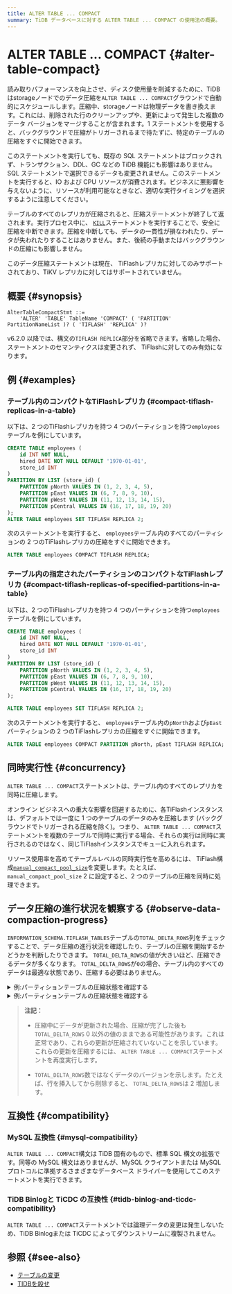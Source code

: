 ```yaml
---
title: ALTER TABLE ... COMPACT
summary: TiDB データベースに対する ALTER TABLE ... COMPACT の使用法の概要。
---
```


# ALTER TABLE ... COMPACT {#alter-table-compact}

読み取りパフォーマンスを向上させ、ディスク使用量を削減するために、TiDB はstorageノードでのデータ圧縮を`ALTER TABLE ... COMPACT`グラウンドで自動的にスケジュールします。圧縮中、storageノードは物理データを書き換えます。これには、削除された行のクリーンアップや、更新によって発生した複数のデータ バージョンをマージすることが含まれます。1 ステートメントを使用すると、バックグラウンドで圧縮がトリガーされるまで待たずに、特定のテーブルの圧縮をすぐに開始できます。

このステートメントを実行しても、既存の SQL ステートメントはブロックされず、トランザクション、DDL、GC などの TiDB 機能にも影響はありません。SQL ステートメントで選択できるデータも変更されません。このステートメントを実行すると、IO および CPU リソースが消費されます。ビジネスに悪影響を与えないように、リソースが利用可能なときなど、適切な実行タイミングを選択するように注意してください。

テーブルのすべてのレプリカが圧縮されると、圧縮ステートメントが終了して返されます。実行プロセス中に、 [`KILL`](/sql-statements/sql-statement-kill.md)ステートメントを実行することで、安全に圧縮を中断できます。圧縮を中断しても、データの一貫性が損なわれたり、データが失われたりすることはありません。また、後続の手動またはバックグラウンドの圧縮にも影響しません。

このデータ圧縮ステートメントは現在、 TiFlashレプリカに対してのみサポートされており、TiKV レプリカに対してはサポートされていません。

## 概要 {#synopsis}

```ebnf+diagram
AlterTableCompactStmt ::=
    'ALTER' 'TABLE' TableName 'COMPACT' ( 'PARTITION' PartitionNameList )? ( 'TIFLASH' 'REPLICA' )?
```

v6.2.0 以降では、構文の`TIFLASH REPLICA`部分を省略できます。省略した場合、ステートメントのセマンティクスは変更されず、 TiFlashに対してのみ有効になります。

## 例 {#examples}

### テーブル内のコンパクトなTiFlashレプリカ {#compact-tiflash-replicas-in-a-table}

以下は、2 つのTiFlashレプリカを持つ 4 つのパーティションを持つ`employees`テーブルを例にしています。

```sql
CREATE TABLE employees (
    id INT NOT NULL,
    hired DATE NOT NULL DEFAULT '1970-01-01',
    store_id INT
)
PARTITION BY LIST (store_id) (
    PARTITION pNorth VALUES IN (1, 2, 3, 4, 5),
    PARTITION pEast VALUES IN (6, 7, 8, 9, 10),
    PARTITION pWest VALUES IN (11, 12, 13, 14, 15),
    PARTITION pCentral VALUES IN (16, 17, 18, 19, 20)
);
ALTER TABLE employees SET TIFLASH REPLICA 2;
```

次のステートメントを実行すると、 `employees`テーブル内のすべてのパーティションの 2 つのTiFlashレプリカの圧縮をすぐに開始できます。

```sql
ALTER TABLE employees COMPACT TIFLASH REPLICA;
```

### テーブル内の指定されたパーティションのコンパクトなTiFlashレプリカ {#compact-tiflash-replicas-of-specified-partitions-in-a-table}

以下は、2 つのTiFlashレプリカを持つ 4 つのパーティションを持つ`employees`テーブルを例にしています。

```sql
CREATE TABLE employees (
    id INT NOT NULL,
    hired DATE NOT NULL DEFAULT '1970-01-01',
    store_id INT
)
PARTITION BY LIST (store_id) (
    PARTITION pNorth VALUES IN (1, 2, 3, 4, 5),
    PARTITION pEast VALUES IN (6, 7, 8, 9, 10),
    PARTITION pWest VALUES IN (11, 12, 13, 14, 15),
    PARTITION pCentral VALUES IN (16, 17, 18, 19, 20)
);

ALTER TABLE employees SET TIFLASH REPLICA 2;
```

次のステートメントを実行すると、 `employees`テーブル内の`pNorth`および`pEast`パーティションの 2 つのTiFlashレプリカの圧縮をすぐに開始できます。

```sql
ALTER TABLE employees COMPACT PARTITION pNorth, pEast TIFLASH REPLICA;
```

## 同時実行性 {#concurrency}

`ALTER TABLE ... COMPACT`ステートメントは、テーブル内のすべてのレプリカを同時に圧縮します。

オンライン ビジネスへの重大な影響を回避するために、各TiFlashインスタンスは、デフォルトでは一度に 1 つのテーブルのデータのみを圧縮します (バックグラウンドでトリガーされる圧縮を除く)。つまり、 `ALTER TABLE ... COMPACT`ステートメントを複数のテーブルで同時に実行する場合、それらの実行は同時に実行されるのではなく、同じTiFlashインスタンスでキューに入れられます。

<CustomContent platform="tidb">

リソース使用率を高めてテーブルレベルの同時実行性を高めるには、 TiFlash構成[`manual_compact_pool_size`](/tiflash/tiflash-configuration.md)を変更します。たとえば、 `manual_compact_pool_size` 2 に設定すると、2 つのテーブルの圧縮を同時に処理できます。

</CustomContent>

## データ圧縮の進行状況を観察する {#observe-data-compaction-progress}

`INFORMATION_SCHEMA.TIFLASH_TABLES`テーブルの`TOTAL_DELTA_ROWS`列をチェックすることで、データ圧縮の進行状況を確認したり、テーブルの圧縮を開始するかどうかを判断したりできます。 `TOTAL_DELTA_ROWS`の値が大きいほど、圧縮できるデータが多くなります。 `TOTAL_DELTA_ROWS`が`0`の場合、テーブル内のすべてのデータは最適な状態であり、圧縮する必要はありません。

<details><summary>例:パーティションテーブルの圧縮状態を確認する</summary>

```sql
USE test;

CREATE TABLE foo(id INT);

ALTER TABLE foo SET TIFLASH REPLICA 1;

SELECT TOTAL_DELTA_ROWS, TOTAL_STABLE_ROWS FROM INFORMATION_SCHEMA.TIFLASH_TABLES
    WHERE IS_TOMBSTONE = 0 AND
    `TIDB_DATABASE` = "test" AND `TIDB_TABLE` = "foo";
+------------------+-------------------+
| TOTAL_DELTA_ROWS | TOTAL_STABLE_ROWS |
+------------------+-------------------+
|                0 |                 0 |
+------------------+-------------------+

INSERT INTO foo VALUES (1), (3), (7);

SELECT TOTAL_DELTA_ROWS, TOTAL_STABLE_ROWS FROM INFORMATION_SCHEMA.TIFLASH_TABLES
    WHERE IS_TOMBSTONE = 0 AND
    `TIDB_DATABASE` = "test" AND `TIDB_TABLE` = "foo";
+------------------+-------------------+
| TOTAL_DELTA_ROWS | TOTAL_STABLE_ROWS |
+------------------+-------------------+
|                3 |                 0 |
+------------------+-------------------+
-- Newly written data can be compacted

ALTER TABLE foo COMPACT TIFLASH REPLICA;

SELECT TOTAL_DELTA_ROWS, TOTAL_STABLE_ROWS FROM INFORMATION_SCHEMA.TIFLASH_TABLES
    WHERE IS_TOMBSTONE = 0 AND
    `TIDB_DATABASE` = "test" AND `TIDB_TABLE` = "foo";
+------------------+-------------------+
| TOTAL_DELTA_ROWS | TOTAL_STABLE_ROWS |
+------------------+-------------------+
|                0 |                 3 |
+------------------+-------------------+
-- All data is in the best state and no compaction is needed
```

</details>

<details><summary>例:パーティションテーブルの圧縮状態を確認する</summary>

```sql
USE test;

CREATE TABLE employees
    (id INT NOT NULL, store_id INT)
    PARTITION BY LIST (store_id) (
        PARTITION pNorth VALUES IN (1, 2, 3, 4, 5),
        PARTITION pEast VALUES IN (6, 7, 8, 9, 10),
        PARTITION pWest VALUES IN (11, 12, 13, 14, 15),
        PARTITION pCentral VALUES IN (16, 17, 18, 19, 20)
    );

ALTER TABLE employees SET TIFLASH REPLICA 1;

INSERT INTO employees VALUES (1, 1), (6, 6), (10, 10);

SELECT PARTITION_NAME, TOTAL_DELTA_ROWS, TOTAL_STABLE_ROWS
    FROM INFORMATION_SCHEMA.TIFLASH_TABLES t, INFORMATION_SCHEMA.PARTITIONS p
    WHERE t.IS_TOMBSTONE = 0 AND t.TABLE_ID = p.TIDB_PARTITION_ID AND
    p.TABLE_SCHEMA = "test" AND p.TABLE_NAME = "employees";
+----------------+------------------+-------------------+
| PARTITION_NAME | TOTAL_DELTA_ROWS | TOTAL_STABLE_ROWS |
+----------------+------------------+-------------------+
| pNorth         |                1 |                 0 |
| pEast          |                2 |                 0 |
| pWest          |                0 |                 0 |
| pCentral       |                0 |                 0 |
+----------------+------------------+-------------------+
-- Some partitions can be compacted

ALTER TABLE employees COMPACT TIFLASH REPLICA;

SELECT PARTITION_NAME, TOTAL_DELTA_ROWS, TOTAL_STABLE_ROWS
    FROM INFORMATION_SCHEMA.TIFLASH_TABLES t, INFORMATION_SCHEMA.PARTITIONS p
    WHERE t.IS_TOMBSTONE = 0 AND t.TABLE_ID = p.TIDB_PARTITION_ID AND
    p.TABLE_SCHEMA = "test" AND p.TABLE_NAME = "employees";
+----------------+------------------+-------------------+
| PARTITION_NAME | TOTAL_DELTA_ROWS | TOTAL_STABLE_ROWS |
+----------------+------------------+-------------------+
| pNorth         |                0 |                 1 |
| pEast          |                0 |                 2 |
| pWest          |                0 |                 0 |
| pCentral       |                0 |                 0 |
+----------------+------------------+-------------------+
-- Data in all partitions is in the best state and no compaction is needed
```

</details>

> **注記：**
>
> -   圧縮中にデータが更新された場合、圧縮が完了した後も`TOTAL_DELTA_ROWS` 0 以外の値のままである可能性があります。これは正常であり、これらの更新が圧縮されていないことを示しています。これらの更新を圧縮するには、 `ALTER TABLE ... COMPACT`ステートメントを再度実行します。
>
> -   `TOTAL_DELTA_ROWS`数ではなくデータのバージョンを示します。たとえば、行を挿入してから削除すると、 `TOTAL_DELTA_ROWS`は 2 増加します。

## 互換性 {#compatibility}

### MySQL 互換性 {#mysql-compatibility}

`ALTER TABLE ... COMPACT`構文は TiDB 固有のもので、標準 SQL 構文の拡張です。同等の MySQL 構文はありませんが、MySQL クライアントまたは MySQL プロトコルに準拠するさまざまなデータベース ドライバーを使用してこのステートメントを実行できます。

### TiDB Binlogと TiCDC の互換性 {#tidb-binlog-and-ticdc-compatibility}

`ALTER TABLE ... COMPACT`ステートメントでは論理データの変更は発生しないため、TiDB Binlogまたは TiCDC によってダウンストリームに複製されません。

## 参照 {#see-also}

-   [テーブルの変更](/sql-statements/sql-statement-alter-table.md)
-   [TIDBを殺せ](/sql-statements/sql-statement-kill.md)
